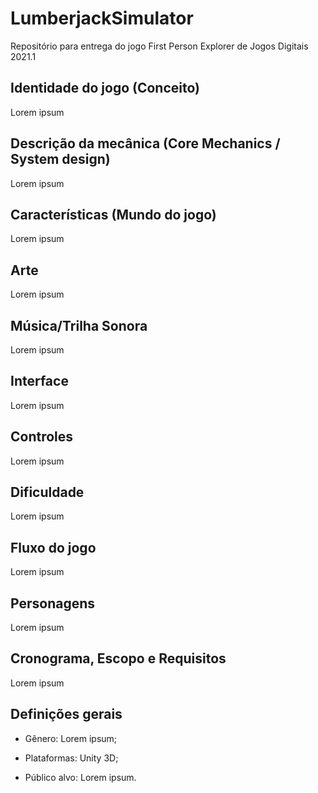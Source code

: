# LumberjackSimulator
Repositório para entrega do jogo First Person Explorer de Jogos Digitais 2021.1

## Identidade do jogo (Conceito)

Lorem ipsum

## Descrição da mecânica (Core Mechanics / System design)

Lorem ipsum

## Características (Mundo do jogo)

Lorem ipsum

## Arte

Lorem ipsum

## Música/Trilha Sonora

Lorem ipsum

## Interface

Lorem ipsum

## Controles

Lorem ipsum

## Dificuldade

Lorem ipsum

## Fluxo do jogo

Lorem ipsum

## Personagens

Lorem ipsum

## Cronograma, Escopo e Requisitos

Lorem ipsum

## Definições gerais

* Gênero: Lorem ipsum;

* Plataformas: Unity 3D;

* Público alvo: Lorem ipsum.
